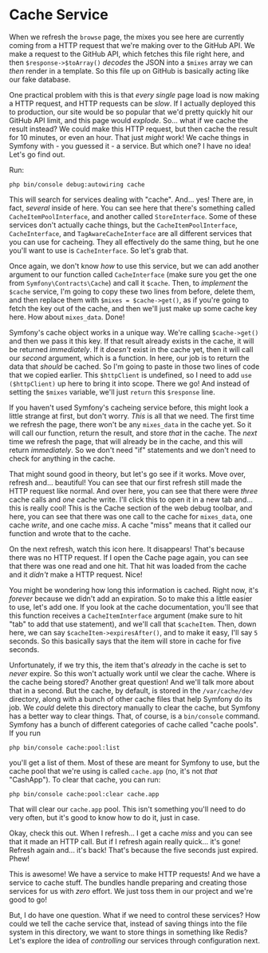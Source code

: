 # Cache Service

When we refresh the `browse` page, the mixes you see here are currently coming from a HTTP request that we're making over to the GitHub API. We make a request to the GitHub API, which fetches this file right here, and then `$response->$toArray()` *decodes* the JSON into a `$mixes` array we can *then* render in a template. So this file up on GitHub is basically acting like our fake database.

One practical problem with this is that *every single* page load is now making a HTTP request, and HTTP requests can be *slow*. If I actually deployed this to production, our site would be so popular that we'd pretty quickly hit our GitHub API limit, and this page would *explode*. So... what if we cache the result instead? We could make this HTTP request, but then cache the result for 10 minutes, or even an hour. That just *might* work! We cache things in Symfony with - you guessed it - a service. But which one? I have no idea! Let's go find out.

Run:

```terminal
php bin/console debug:autowiring cache
```

This will search for services dealing with "cache". And... yes! There are, in fact, *several* inside of here. You can see here that there's something called `CacheItemPoolInterface`, and another called `StoreInterface`. Some of these services don't actually cache things, but the `CacheItemPoolInterface`, `CacheInterface`, and `TagAwareCacheInterface` are all different services that you can use for cacheing. They all effectively do the same thing, but he one you'll want to use is `CacheInterface`. So let's grab that.

Once again, we don't know *how* to use this service, but we can add another argument to our function called `CacheInterface` (make sure you get the one from `Symfony\Contracts\Cache`) and call it `$cache`. Then, to *implement* the `$cache` service, I'm going to copy these two lines from before, delete them, and then replace them with `$mixes = $cache->get()`, as if you're going to fetch the key out of the cache, and then we'll just make up some cache key here. How about `mixes_data`. Done!

Symfony's cache object works in a unique way. We're calling `$cache->get()` and then we pass it this key. If that result already exists in the cache, it will be returned *immediately*. If it *doesn't* exist in the cache yet, then it will call our *second* argument, which is a function. In here, our job is to return the data that *should* be cached. So I'm going to paste in those two lines of code that we copied earlier. This `$httpClient` is undefined, so I need to add `use ($httpClient)` up here to bring it into scope. There we go! And instead of setting the `$mixes` variable, we'll just `return` this `$response` line.

If you haven't used Symfony's cacheing service before, this might look a little strange at first, but don't worry. *This* is all that we need. The first time we refresh the page, there won't be any `mixes_data` in the cache yet. So it will call our function, return the result, and store *that* in the cache. The *next* time we refresh the page, that will already be in the cache, and this will return *immediately*. So we don't need "if" statements and we don't need to check for anything in the cache.

That might sound good in theory, but let's go see if it works. Move over, refresh and... beautiful! You can see that our first refresh still made the HTTP request like normal. And over here, you can see that there were *three* cache calls and *one* cache write. I'll click this to open it in a new tab and... this is really cool! This is the Cache section of the web debug toolbar, and here, you can see that there was one call to the cache for `mixes_data`, one cache *write*, and one cache *miss*. A cache "miss" means that it called our function and wrote that to the cache.

On the next refresh, watch this icon here. It disappears! That's because there was no HTTP request. If I open the Cache page again, you can see that there was one read and one hit. That hit was loaded from the cache and it *didn't* make a HTTP request. Nice!

You might be wondering how long this information is cached. Right now, it's *forever* because we didn't add an expiration. So to make this a little easier to use, let's add one. If you look at the cache documentation, you'll see that this function receives a `CacheItemInterface` argument (make sure to hit "tab" to add that use statement), and we'll call that `$cacheItem`. Then, down here, we can say `$cacheItem->expiresAfter()`, and to make it easy, I'll say `5` seconds. So this basically says that the item will store in cache for five seconds.

Unfortunately, if we try this, the item that's *already* in the cache is set to *never* expire. So this won't actually work until we clear the cache. Where is the cache being stored? Another great question! And we'll talk more about that in a second. But the cache, by default, is stored in the `/var/cache/dev` directory, along with a bunch of other cache files that help Symfony do its job. We *could* delete this directory manually to clear the cache, but Symfony has a better way to clear things. That, of course, is a `bin/console` command. Symfony has a bunch of different categories of cache called "cache pools". If you run

```terminal
php bin/console cache:pool:list
```

you'll get a list of them. Most of these are meant for Symfony to use, but the cache pool that we're using is called `cache.app` (no, it's not *that* "CashApp"). To clear that cache, you can run:

```terminal
php bin/console cache:pool:clear cache.app
```

That will clear our `cache.app` pool. This isn't something you'll need to do very often, but it's good to know how to do it, just in case.

Okay, check this out. When I refresh... I get a cache *miss* and you can see that it made an HTTP call. But if I refresh again really quick... it's gone! Refresh again and... it's back! That's because the five seconds just expired. Phew!

This is awesome! We have a service to make HTTP requests! And we have a service to cache stuff. The bundles handle preparing and creating those services for us with *zero* effort. We just toss them in our project and we're good to go!

But, I do have one question. What if we need to control these services? How could we tell the cache service that, instead of saving things into the file system in this directory, we want to store things in something like Redis? Let's explore the idea of *controlling* our services through configuration next.
